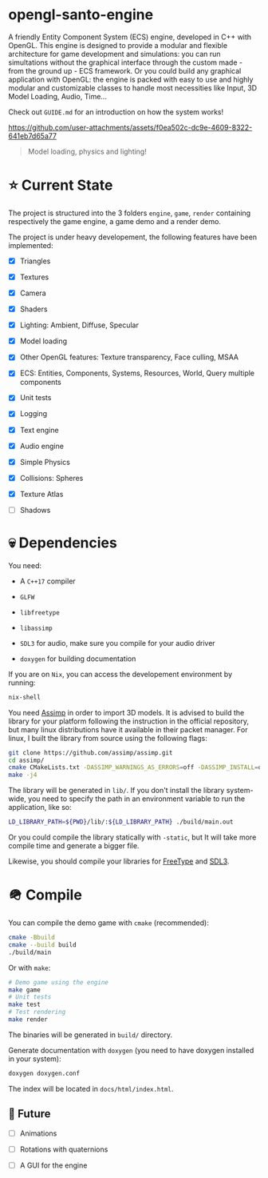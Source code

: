 # opengl-santo-engine

A friendly Entity Component System (ECS) engine, 
developed in C++ with OpenGL. This engine is designed to 
provide a modular and flexible architecture for game development
and simulations: you can run simultations without the graphical
interface through the custom made - from the ground up - ECS framework.
Or you could build any graphical application with OpenGL: the engine is
packed with easy to use and highly modular and customizable classes 
to handle most necessities like Input, 3D Model Loading, Audio, Time...

Check out `GUIDE.md` for an introduction on how the system works!



https://github.com/user-attachments/assets/f0ea502c-dc9e-4609-8322-641eb7d65a77
> Model loading, physics and lighting!


# ⭐ Current State

The project is structured into the 3 folders `engine`, `game`, `render` 
containing respectively the game engine, a game demo and a render demo.

The project is under heavy developement, the following features have been
implemented:

- [x] Triangles

- [x] Textures

- [x] Camera

- [x] Shaders 

- [x] Lighting: Ambient, Diffuse, Specular

- [x] Model loading

- [x] Other OpenGL features: Texture transparency, Face culling, MSAA

- [x] ECS: Entities, Components, Systems, Resources, World, Query multiple components

- [x] Unit tests

- [x] Logging

- [x] Text engine

- [x] Audio engine

- [x] Simple Physics

- [x] Collisions: Spheres

- [x] Texture Atlas

- [ ] Shadows

# 💀 Dependencies

You need:

- A `C++17` compiler

- `GLFW`

- `libfreetype`

- `libassimp`

- `SDL3` for audio, make sure you compile for your audio driver

- `doxygen` for building documentation

If you are on `Nix`, you can access the developement environment
by running:
```bash
nix-shell
```

You need [Assimp](https://github.com/assimp/assimp) in order to import 3D models. It is
advised to build the library for your platform following the instruction in the official
repository, but many linux distributions have it available in their packet manager. 
For linux, I built the library from source using the following flags:
```bash
git clone https://github.com/assimp/assimp.git
cd assimp/
cmake CMakeLists.txt -DASSIMP_WARNINGS_AS_ERRORS=off -DASSIMP_INSTALL=off
make -j4
```
The library will be generated in `lib/`. If you don't install the library system-wide,
you need to specify the path in an environment variable to run the application, like so:
```bash
LD_LIBRARY_PATH=${PWD}/lib/:${LD_LIBRARY_PATH} ./build/main.out
```
Or you could compile the library statically with `-static`, but It will take more compile
time and generate a bigger file.

Likewise, you should compile your libraries for [FreeType](https://freetype.org/) and [SDL3](https://wiki.libsdl.org/SDL3/FrontPage).

# 🪖 Compile

You can compile the demo game with `cmake` (recommended):
```bash
cmake -Bbuild
cmake --build build
./build/main
```

Or with `make`:
```bash
# Demo game using the engine
make game
# Unit tests
make test
# Test rendering
make render
```
The binaries will be generated in `build/` directory.

Generate documentation with `doxygen` (you need to have doxygen installed in your system):
```bash
doxygen doxygen.conf
```
The index will be located in `docs/html/index.html`.



## 👴 Future

- [ ] Animations

- [ ] Rotations with quaternions

- [ ] A GUI for the engine
